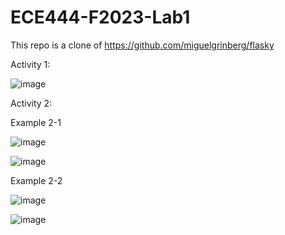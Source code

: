 # ECE444-F2023-Lab1

This repo is a clone of https://github.com/miguelgrinberg/flasky

Activity 1:

![image](https://github.com/arafatsyed/ECE444-F2023-Lab1/assets/55632837/c306b816-6b93-4730-8d51-24602f72c6be)

Activity 2:

Example 2-1

![image](https://github.com/arafatsyed/ECE444-F2023-Lab1/assets/55632837/e36e6540-8d5d-4c48-8195-3bd3a0f9a1f3)

![image](https://github.com/arafatsyed/ECE444-F2023-Lab1/assets/55632837/9a7da488-97ab-4e4f-bb55-ee463749c256)

Example 2-2

![image](https://github.com/arafatsyed/ECE444-F2023-Lab1/assets/55632837/0e3b0de1-5b1f-4a6a-bf6d-a2c8fa5d868b)


![image](https://github.com/arafatsyed/ECE444-F2023-Lab1/assets/55632837/7728d3d5-0d14-49de-8880-ad7c7d32fb5f)

